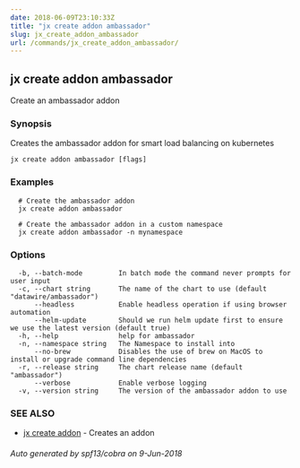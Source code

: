 ```yaml
---
date: 2018-06-09T23:10:33Z
title: "jx create addon ambassador"
slug: jx_create_addon_ambassador
url: /commands/jx_create_addon_ambassador/
---
```

## jx create addon ambassador

Create an ambassador addon

### Synopsis

Creates the ambassador addon for smart load balancing on kubernetes

```
jx create addon ambassador [flags]
```

### Examples

```
  # Create the ambassador addon
  jx create addon ambassador
  
  # Create the ambassador addon in a custom namespace
  jx create addon ambassador -n mynamespace
```

### Options

```
  -b, --batch-mode         In batch mode the command never prompts for user input
  -c, --chart string       The name of the chart to use (default "datawire/ambassador")
      --headless           Enable headless operation if using browser automation
      --helm-update        Should we run helm update first to ensure we use the latest version (default true)
  -h, --help               help for ambassador
  -n, --namespace string   The Namespace to install into
      --no-brew            Disables the use of brew on MacOS to install or upgrade command line dependencies
  -r, --release string     The chart release name (default "ambassador")
      --verbose            Enable verbose logging
  -v, --version string     The version of the ambassador addon to use
```

### SEE ALSO

* [jx create addon](/commands/jx_create_addon/)	 - Creates an addon

###### Auto generated by spf13/cobra on 9-Jun-2018
